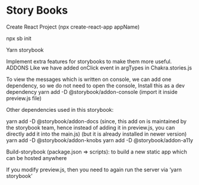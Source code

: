 # Story Books

Create React Project (npx create-react-app appName)

npx sb init

Yarn storybook

Implement extra features for storybooks to make them more useful. ADDONS
Like we have added onClick event in argTypes in Chakra.stories.js

To view the messages which is written on console, we can add one dependency, so we do not need to open the console,
Install this as a dev dependency
yarn add -D @storybook/addon-console (import it inside preview.js file)

Other dependencies used in this storybook:

yarn add -D @storybook/addon-docs (since, this add on is maintained by the storybook team, hence instead of adding it in preview.js, you can directly add it into the main.js) (but it is already installed in newer version)
yarn add -D @storybook/addon-knobs
yarn add -D @storybook/addon-a11y

Build-storybook (package.json => scripts): to build a new static app which can be hosted anywhere

If you modify preview.js, then you need to again run the server via ‘yarn storybook’